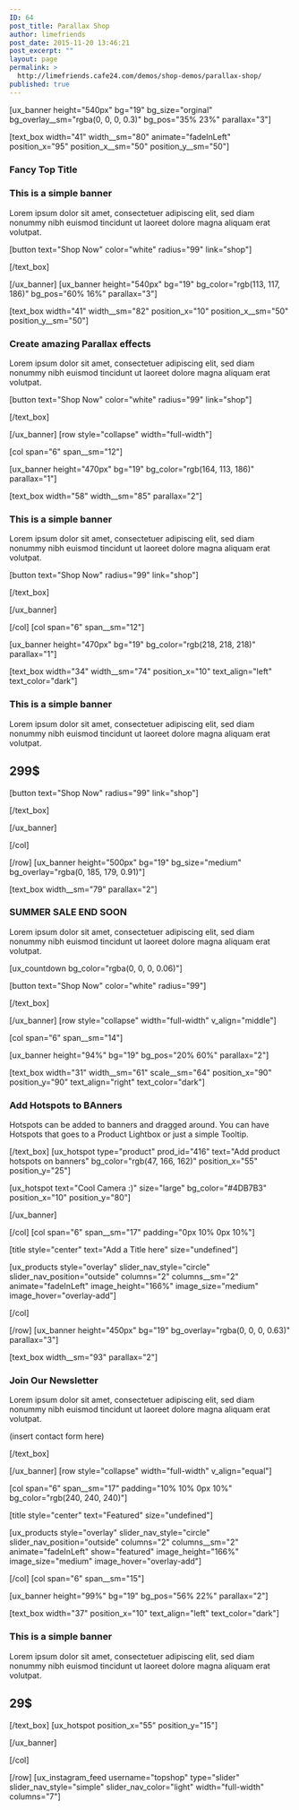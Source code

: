 ```yaml
---
ID: 64
post_title: Parallax Shop
author: limefriends
post_date: 2015-11-20 13:46:21
post_excerpt: ""
layout: page
permalink: >
  http://limefriends.cafe24.com/demos/shop-demos/parallax-shop/
published: true
---
```

[ux_banner height="540px" bg="19" bg_size="orginal" bg_overlay__sm="rgba(0, 0, 0, 0.3)" bg_pos="35% 23%" parallax="3"]

[text_box width="41" width__sm="80" animate="fadeInLeft" position_x="95" position_x__sm="50" position_y__sm="50"]

<h3 class="alt-font">Fancy Top Title</h3>
<h3 class="uppercase"><strong>This is a simple banner</strong></h3>
<p>Lorem ipsum dolor sit amet, consectetuer adipiscing elit, sed diam nonummy nibh euismod tincidunt ut laoreet dolore magna aliquam erat volutpat.</p>
[button text="Shop Now" color="white" radius="99" link="shop"]


[/text_box]

[/ux_banner]
[ux_banner height="540px" bg="19" bg_color="rgb(113, 117, 186)" bg_pos="60% 16%" parallax="3"]

[text_box width="41" width__sm="82" position_x="10" position_x__sm="50" position_y__sm="50"]

<h3 class="uppercase"><strong>Create amazing Parallax effects</strong></h3>
<p>Lorem ipsum dolor sit amet, consectetuer adipiscing elit, sed diam nonummy nibh euismod tincidunt ut laoreet dolore magna aliquam erat volutpat.</p>
[button text="Shop Now" color="white" radius="99" link="shop"]


[/text_box]

[/ux_banner]
[row style="collapse" width="full-width"]

[col span="6" span__sm="12"]

[ux_banner height="470px" bg="19" bg_color="rgb(164, 113, 186)" parallax="1"]

[text_box width="58" width__sm="85" parallax="2"]

<h3 class="uppercase"><strong>This is a simple banner</strong></h3>
<p>Lorem ipsum dolor sit amet, consectetuer adipiscing elit, sed diam nonummy nibh euismod tincidunt ut laoreet dolore magna aliquam erat volutpat.</p>
[button text="Shop Now" radius="99" link="shop"]


[/text_box]

[/ux_banner]

[/col]
[col span="6" span__sm="12"]

[ux_banner height="470px" bg="19" bg_color="rgb(218, 218, 218)" parallax="1"]

[text_box width="34" width__sm="74" position_x="10" text_align="left" text_color="dark"]

<h3 class="uppercase"><strong>This is a simple banner</strong></h3>
<p>Lorem ipsum dolor sit amet, consectetuer adipiscing elit, sed diam nonummy nibh euismod tincidunt ut laoreet dolore magna aliquam erat volutpat.</p>
<h2><strong>299$</strong></h2>
[button text="Shop Now" radius="99" link="shop"]


[/text_box]

[/ux_banner]

[/col]

[/row]
[ux_banner height="500px" bg="19" bg_size="medium" bg_overlay="rgba(0, 185, 179, 0.91)"]

[text_box width__sm="79" parallax="2"]

<h3 class="uppercase"><strong>SUMMER SALE END SOON</strong></h3>
<p>Lorem ipsum dolor sit amet, consectetuer adipiscing elit, sed diam nonummy nibh euismod tincidunt ut laoreet dolore magna aliquam erat volutpat.</p>
[ux_countdown bg_color="rgba(0, 0, 0, 0.06)"]

[button text="Shop Now" color="white" radius="99"]


[/text_box]

[/ux_banner]
[row style="collapse" width="full-width" v_align="middle"]

[col span="6" span__sm="14"]

[ux_banner height="94%" bg="19" bg_pos="20% 60%" parallax="2"]

[text_box width="31" width__sm="61" scale__sm="64" position_x="90" position_y="90" text_align="right" text_color="dark"]

<h3 class="uppercase"><strong>Add Hotspots to BAnners</strong></h3>
<p class="lead">Hotspots can be added to banners and dragged around. You can have Hotspots that goes to a Product Lightbox or just a simple Tooltip.</p>

[/text_box]
[ux_hotspot type="product" prod_id="416" text="Add product hotspots on banners" bg_color="rgb(47, 166, 162)" position_x="55" position_y="25"]

[ux_hotspot text="Cool Camera :)" size="large" bg_color="#4DB7B3" position_x="10" position_y="80"]


[/ux_banner]

[/col]
[col span="6" span__sm="17" padding="0px 10% 0px 10%"]

[title style="center" text="Add a Title here" size="undefined"]

[ux_products style="overlay" slider_nav_style="circle" slider_nav_position="outside" columns="2" columns__sm="2" animate="fadeInLeft" image_height="166%" image_size="medium" image_hover="overlay-add"]


[/col]

[/row]
[ux_banner height="450px" bg="19" bg_overlay="rgba(0, 0, 0, 0.63)" parallax="3"]

[text_box width__sm="93" parallax="2"]

<h3 class="uppercase"><strong>Join Our Newsletter</strong></h3>
<p>Lorem ipsum dolor sit amet, consectetuer adipiscing elit, sed diam nonummy nibh euismod tincidunt ut laoreet dolore magna aliquam erat volutpat.</p>
(insert contact form here)


[/text_box]

[/ux_banner]
[row style="collapse" width="full-width" v_align="equal"]

[col span="6" span__sm="17" padding="10% 10% 0px 10%" bg_color="rgb(240, 240, 240)"]

[title style="center" text="Featured" size="undefined"]

[ux_products style="overlay" slider_nav_style="circle" slider_nav_position="outside" columns="2" columns__sm="2" animate="fadeInLeft" show="featured" image_height="166%" image_size="medium" image_hover="overlay-add"]


[/col]
[col span="6" span__sm="15"]

[ux_banner height="99%" bg="19" bg_pos="56% 22%" parallax="2"]

[text_box width="37" position_x="10" text_align="left" text_color="dark"]

<h3 class="uppercase"><strong>This is a simple banner</strong></h3>
<p>Lorem ipsum dolor sit amet, consectetuer adipiscing elit, sed diam nonummy nibh euismod tincidunt ut laoreet dolore magna aliquam erat volutpat.</p>
<h2><strong>29$</strong></h2>

[/text_box]
[ux_hotspot position_x="55" position_y="15"]


[/ux_banner]

[/col]

[/row]
[ux_instagram_feed username="topshop" type="slider" slider_nav_style="simple" slider_nav_color="light" width="full-width" columns="7"]